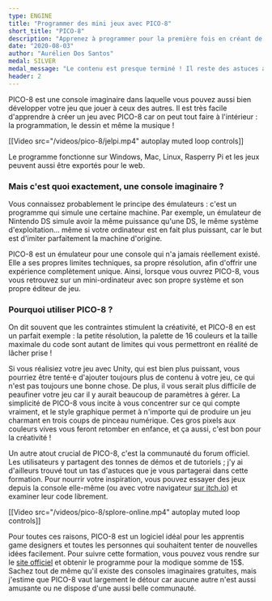 ```yaml
---
type: ENGINE
title: "Programmer des mini jeux avec PICO-8"
short_title: "PICO-8"
description: "Apprenez à programmer pour la première fois en créant de supers petits jeux simplement."
date: "2020-08-03"
author: "Aurélien Dos Santos"
medal: SILVER
medal_message: "Le contenu est presque terminé ! Il reste des astuces avancées à écrire et des chapitres à réorganiser. [Voir l'avancement](https://github.com/gamedevalliance/fairedesjeux.fr/issues/7)"
header: 2
---
```


PICO-8 est une console imaginaire dans laquelle vous pouvez aussi bien développer votre jeu que jouer à ceux des autres. Il est très facile d'apprendre à créer un jeu avec PICO-8 car on peut tout faire à l'intérieur : la programmation, le dessin et même la musique !

[[Video src="/videos/pico-8/jelpi.mp4" autoplay muted loop controls]]

Le programme fonctionne sur Windows, Mac, Linux, Rasperry Pi et les jeux peuvent aussi être exportés pour le web.

### Mais c'est quoi exactement, une console imaginaire ?

Vous connaissez probablement le principe des émulateurs : c'est un programme qui simule une certaine machine. Par exemple, un émulateur de Nintendo DS simule avoir la même puissance qu'une DS, le même système d'exploitation... même si votre ordinateur est en fait plus puissant, car le but est d'imiter parfaitement la machine d'origine.

PICO-8 est un émulateur pour une console qui n'a jamais réellement existé. Elle a ses propres limites techniques, sa propre résolution, afin d'offrir une expérience complètement unique. Ainsi, lorsque vous ouvrez PICO-8, vous vous retrouvez sur un mini-ordinateur avec son propre système et son propre éditeur de jeu.

### Pourquoi utiliser PICO-8 ?

On dit souvent que les contraintes stimulent la créativité, et PICO-8 en est un parfait exemple : la petite résolution, la palette de 16 couleurs et la taille maximale du code sont autant de limites qui vous permettront en réalité de lâcher prise !

Si vous réalisiez votre jeu avec Unity, qui est bien plus puissant, vous pourriez être tenté·e d'ajouter toujours plus de contenu à votre jeu, ce qui n'est pas toujours une bonne chose. De plus, il vous serait plus difficile de peaufiner votre jeu car il y aurait beaucoup de paramètres à gérer. La simplicité de PICO-8 vous incite à vous concentrer sur ce qui compte vraiment, et le style graphique permet à n'importe qui de produire un jeu charmant en trois coups de pinceau numérique. Ces gros pixels aux couleurs vives vous feront retomber en enfance, et ça aussi, c'est bon pour la créativité !

Un autre atout crucial de PICO-8, c'est la communauté du forum officiel. Les utilisateurs y partagent des tonnes de démos et de tutoriels ; j'y ai d'ailleurs trouvé tout un tas d'astuces que je vous partagerai dans cette formation. Pour nourrir votre inspiration, vous pouvez essayer des jeux depuis la console elle-même (ou avec votre navigateur [sur itch.io](https://itch.io/games/tag-pico-8)) et examiner leur code librement.

[[Video src="/videos/pico-8/splore-online.mp4" autoplay muted loop controls]]

Pour toutes ces raisons, PICO-8 est un logiciel idéal pour les apprentis game designers et toutes les personnes qui souhaitent tenter de nouvelles idées facilement. Pour suivre cette formation, vous pouvez vous rendre sur le [site officiel](https://www.lexaloffle.com/pico-8.php) et obtenir le programme pour la modique somme de 15$. Sachez tout de même qu'il existe des consoles imaginaires gratuites, mais j'estime que PICO-8 vaut largement le détour car aucune autre n'est aussi amusante ou ne dispose d'une aussi belle communauté.
